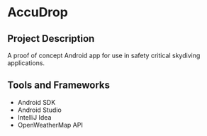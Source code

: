 # AccuDrop

## Project Description
A proof of concept Android app for use in safety critical skydiving 
applications.

## Tools and Frameworks
- Android SDK
- Android Studio
- IntelliJ Idea
- OpenWeatherMap API
